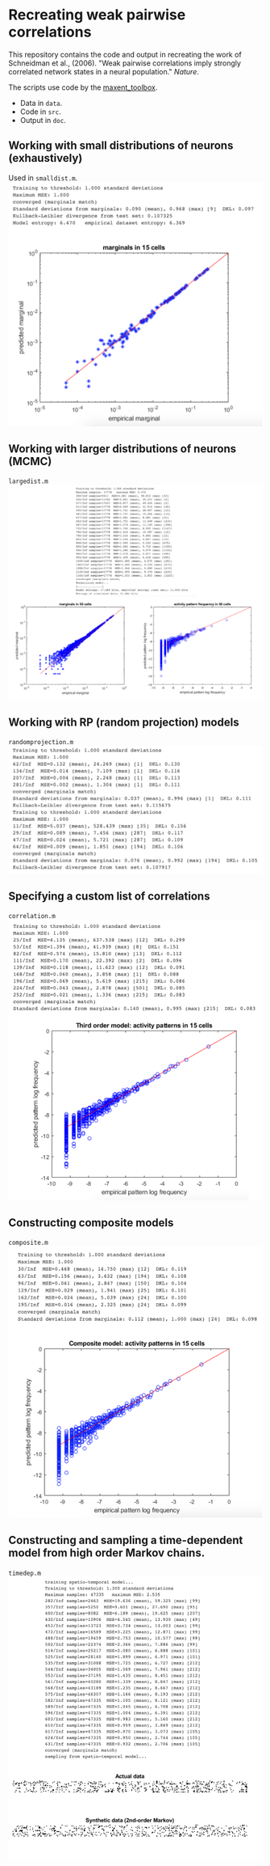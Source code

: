 # Recreating weak pairwise correlations

This repository contains the code and output in recreating the work of Schneidman et al., (2006). "Weak pairwise correlations imply strongly correlated network states in a neural population." _Nature_.

The scripts use code by the [maxent_toolbox](https://github.com/orimaoz/maxent_toolbox).

* Data in `data`.
* Code in `src`.
* Output in `doc`.

## Working with small distributions of neurons (exhaustively)
Used in `smalldist.m`.
![](https://raw.githubusercontent.com/HussainAther/neuroscience/master/maxent/schneidman/doc/smalldist.png)

## Working with larger distributions of neurons (MCMC)
`largedist.m`
![](https://raw.githubusercontent.com/HussainAther/neuroscience/master/maxent/schneidman/doc/largedist.png)

## Working with RP (random projection) models
`randomprojection.m`
![](https://raw.githubusercontent.com/HussainAther/neuroscience/master/maxent/schneidman/doc/randomprojection.png)

## Specifying a custom list of correlations
`correlation.m`
![](https://raw.githubusercontent.com/HussainAther/neuroscience/master/maxent/schneidman/doc/correlations.png)

## Constructing composite models
`composite.m`
![](https://raw.githubusercontent.com/HussainAther/neuroscience/master/maxent/schneidman/doc/composite.png)

## Constructing and sampling a time-dependent model from high order Markov chains.
`timedep.m`
![](https://github.com/HussainAther/neuroscience/blob/master/maxent/schneidman/doc/timedep.png)
